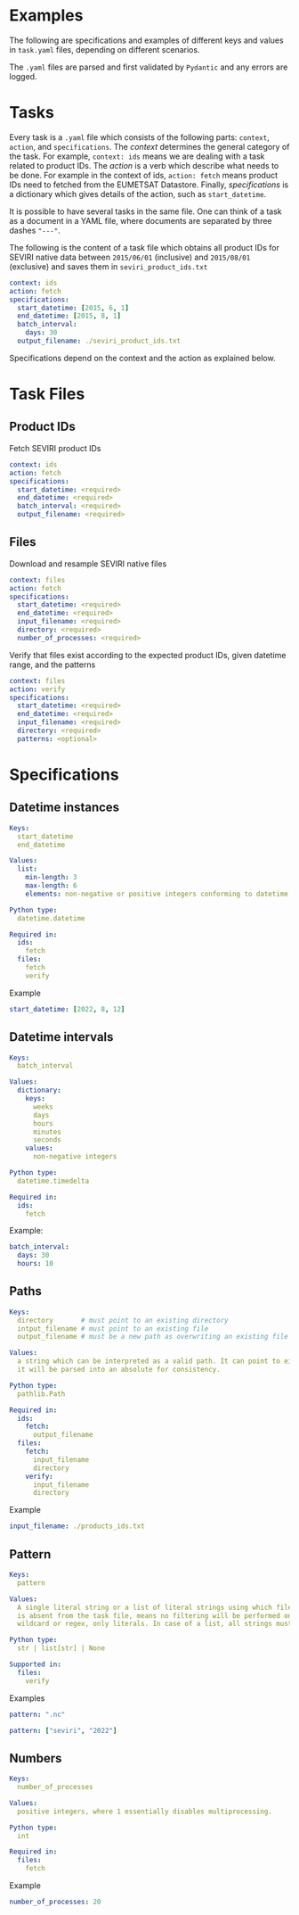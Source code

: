 # Examples
The following are specifications and examples of different keys and values in `task.yaml` files, depending on
different scenarios.

The `.yaml` files are parsed and first validated by `Pydantic` and any errors are logged.


# Tasks
Every task is a `.yaml` file which consists of the following parts: `context`, `action`, and `specifications`.
The _context_ determines the general category of the task. For example, `context: ids` means we are dealing
with a task related to product IDs. The _action_ is a verb which describe what needs to be done. For example in the
context of ids, `action: fetch` means product IDs need to fetched from the EUMETSAT Datastore. Finally, _specifications_
is a dictionary which gives details of the action, such as `start_datetime`.

It is possible to have several tasks in the same file. One can think of a task as a document in a YAML file, where
documents are separated by three dashes `"---"`.

The following is the content of a task file which obtains all product IDs for SEVIRI native data between `2015/06/01`
(inclusive) and `2015/08/01` (exclusive) and saves them in `seviri_product_ids.txt`
```yaml
context: ids
action: fetch
specifications:
  start_datetime: [2015, 6, 1]
  end_datetime: [2015, 8, 1]
  batch_interval:
    days: 30
  output_filename: ./seviri_product_ids.txt
```
Specifications depend on the context and the action as explained below.

# Task Files

## Product IDs
Fetch SEVIRI product IDs
```yaml
context: ids
action: fetch
specifications:
  start_datetime: <required>
  end_datetime: <required>
  batch_interval: <required>
  output_filename: <required>
```

## Files
Download and resample SEVIRI native files
```yaml
context: files
action: fetch
specifications:
  start_datetime: <required>
  end_datetime: <required>
  input_filename: <required>
  directory: <required>
  number_of_processes: <required>
```

Verify that files exist according to the expected product IDs, given datetime range, and the patterns
```yaml
context: files
action: verify
specifications:
  start_datetime: <required>
  end_datetime: <required>
  input_filename: <required>
  directory: <required>
  patterns: <optional>
```


# Specifications
## Datetime instances
```yaml
Keys:
  start_datetime
  end_datetime

Values:
  list:
    min-length: 3
    max-length: 6
    elements: non-negative or positive integers conforming to datetime constraints, e.g. 1 <= month <= 12.

Python type:
  datetime.datetime

Required in:
  ids:
    fetch
  files:
    fetch
    verify
```
Example
```yaml
start_datetime: [2022, 8, 12]
```


## Datetime intervals
```yaml
Keys:
  batch_interval

Values:
  dictionary:
    keys:
      weeks
      days
      hours
      minutes
      seconds
    values:
      non-negative integers

Python type:
  datetime.timedelta

Required in:
  ids:
    fetch
```
Example:
```yaml
batch_interval:
  days: 30
  hours: 10
```

## Paths
```yaml
Keys:
  directory       # must point to an existing directory
  intput_filename # must point to an existing file
  output_filename # must be a new path as overwriting an existing file is not allowed!

Values:
  a string which can be interpreted as a valid path. It can point to either relative or absolute paths. Internally,
  it will be parsed into an absolute for consistency.

Python type:
  pathlib.Path

Required in:
  ids:
    fetch:
      output_filename
  files:
    fetch:
      input_filename
      directory
    verify:
      input_filename
      directory
```
Example
```yaml
input_filename: ./products_ids.txt
```


## Pattern
```yaml
Keys:
  pattern

Values:
  A single literal string or a list of literal strings using which filenames are filtered. This is optional and if
  is absent from the task file, means no filtering will be performed on the filenames. The pattern does not support
  wildcard or regex, only literals. In case of a list, all strings must exist in a filename, i.e. patterns are ANDed!

Python type:
  str | list[str] | None

Supported in:
  files:
    verify
```
Examples
```yaml
pattern: ".nc"
```
```yaml
pattern: ["seviri", "2022"]
```

## Numbers
```yaml
Keys:
  number_of_processes

Values:
  positive integers, where 1 essentially disables multiprocessing.

Python type:
  int

Required in:
  files:
    fetch
```
Example
```yaml
number_of_processes: 20
```
